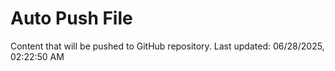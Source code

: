 # Auto Push File

Content that will be pushed to GitHub repository.
Last updated: 06/28/2025, 02:22:50 AM
